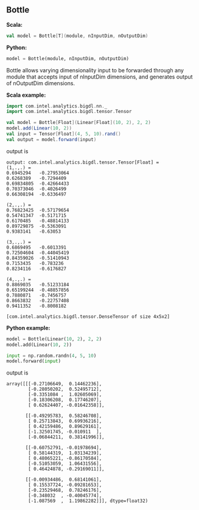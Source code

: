 ## Bottle ##

**Scala:**
```scala
val model = Bottle[T](module, nInputDim, nOutputDim)
```
**Python:**
```python
model = Bottle(module, nInputDim, nOutputDim)
```

Bottle allows varying dimensionality input to be forwarded through any module that accepts input of nInputDim dimensions, and generates output of nOutputDim dimensions.

**Scala example:**
```scala
import com.intel.analytics.bigdl.nn._
import com.intel.analytics.bigdl.tensor.Tensor

val model = Bottle[Float](Linear[Float](10, 2), 2, 2)
model.add(Linear(10, 2))
val input = Tensor[Float](4, 5, 10).rand()
val output = model.forward(input)
```
output is
```
output: com.intel.analytics.bigdl.tensor.Tensor[Float] = 
(1,.,.) =
0.6945294	-0.27953064	
0.6268389	-0.7294409	
0.69834805	-0.42664433	
0.70373046	-0.4026499	
0.66308194	-0.6336497	

(2,.,.) =
0.76823425	-0.57179654	
0.54741347	-0.5171715	
0.6170485	-0.48814133	
0.89729875	-0.5363091	
0.9383141	-0.63053	

(3,.,.) =
0.6869495	-0.6013391	
0.72504604	-0.44045419	
0.84359026	-0.51410943	
0.7153435	-0.783236	
0.8234116	-0.6176827	

(4,.,.) =
0.8869035	-0.51233184	
0.65199244	-0.48857856	
0.7880871	-0.7456757	
0.8663832	-0.22757408	
0.9411352	-0.8008182	

[com.intel.analytics.bigdl.tensor.DenseTensor of size 4x5x2]
```

**Python example:**
```python
model = Bottle(Linear(10, 2), 2, 2)
model.add(Linear(10, 2))

input = np.random.randn(4, 5, 10)
model.forward(input)
```
output is
```
array([[[-0.27106649,  0.14462236],
        [-0.28050202,  0.52495712],
        [-0.3351084 ,  1.02605069],
        [-0.18306208,  0.17746207],
        [ 0.62624407, -0.01642358]],

       [[-0.49295783,  0.58246708],
        [ 0.25713843,  0.69936216],
        [ 0.42159486,  0.89629161],
        [-1.32501745, -0.010911  ],
        [-0.06844211,  0.38141996]],

       [[-0.60752791, -0.01978694],
        [ 0.58144319,  1.03134239],
        [ 0.48065221, -0.86170584],
        [-0.51053059,  1.06431556],
        [ 0.46424878, -0.29169011]],

       [[-0.00934486,  0.68141061],
        [ 0.15537724, -0.09281653],
        [-0.23529468,  0.78246176],
        [-0.348032  , -0.40045774],
        [-1.087569  ,  1.19862282]]], dtype=float32)
```
